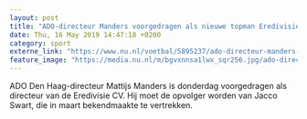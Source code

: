 ```yaml
---
layout: post
title: "ADO-directeur Manders voorgedragen als nieuwe topman Eredivisie CV"
date: Thu, 16 May 2019 14:47:18 +0200
category: sport
externe_link: "https://www.nu.nl/voetbal/5895237/ado-directeur-manders-voorgedragen-als-nieuwe-topman-eredivisie-cv.html"
feature_image: "https://media.nu.nl/m/bgvxnnsa1lwx_sqr256.jpg/ado-directeur-manders-voorgedragen-als-nieuwe-topman-eredivisie-cv.jpg"
---
```


ADO Den Haag-directeur Mattijs Manders is donderdag voorgedragen als directeur van de Eredivisie CV. Hij moet de opvolger worden van Jacco Swart, die in maart bekendmaakte te vertrekken.
